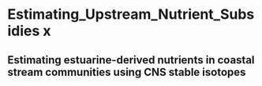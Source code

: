 # Estimating_Upstream_Nutrient_Subsidies x

## Estimating estuarine-derived nutrients in coastal stream communities using CNS stable isotopes
